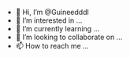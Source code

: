 - 👋 Hi, I’m @Guineedddl
- 👀 I’m interested in ...
- 🌱 I’m currently learning ...
- 💞️ I’m looking to collaborate on ...
- 📫 How to reach me ...

<!---
Guineedddl/Guineedddl is a ✨ special ✨ repository because its `README.md` (this file) appears on your GitHub profile.
You can click the Preview link to take a look at your changes.
--->
